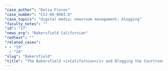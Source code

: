 ```yaml
---
"case_author": "Delia Flores"
"case_number": "CSJ-08-0003.0"
"case_topics": "digital media; newsroom management; blogging"
"faculty_notes": ""
"id": "17"
"news_org": "Bakersfield Californian"
"redtext": ""
"related_cases":
- - "19"
  - "28"
"slug": "Bakersfield"
"title": "The Bakersfield <i>Californian</i> and Blogging the Courtroom"
---
```


